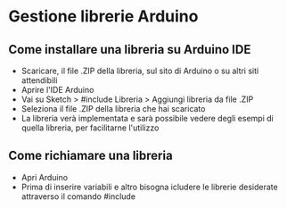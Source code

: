 # Gestione librerie Arduino

## Come installare una libreria su Arduino IDE
* Scaricare, il file .ZIP della libreria, sul sito di Arduino o su altri siti attendibili
* Aprire l'IDE Arduino
* Vai su Sketch > #include Libreria > Aggiungi libreria da file .ZIP
* Seleziona il file .ZIP della libreria che hai scaricato
* La libreria verà implementata e sarà possibile vedere degli esempi di quella libreria, per facilitarne l'utilizzo

## Come richiamare una libreria
* Apri Arduino
* Prima di inserire variabili e altro bisogna icludere le librerie desiderate attraverso il comando #include
